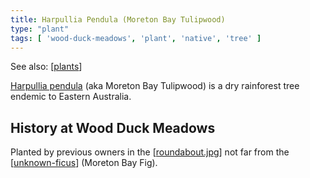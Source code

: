 ```yaml
---
title: Harpullia Pendula (Moreton Bay Tulipwood)
type: "plant"
tags: [ 'wood-duck-meadows', 'plant', 'native', 'tree' ]
---
```


See also: [[plants]]

[Harpullia pendula](https://en.wikipedia.org/wiki/Harpullia_pendula) (aka Moreton Bay Tulipwood) is a dry rainforest tree endemic to Eastern Australia.

## History at Wood Duck Meadows

Planted by previous owners in the [[roundabout.jpg]] not far from the [[unknown-ficus]] (Moreton Bay Fig).


[//begin]: # "Autogenerated link references for markdown compatibility"
[plants]: plants "Plants"
[roundabout.jpg]: ../images/roundabout.jpg "roundabout.jpg"
[unknown-ficus]: ../individual-plants/unknown-ficus "Unknown ficus"
[//end]: # "Autogenerated link references"